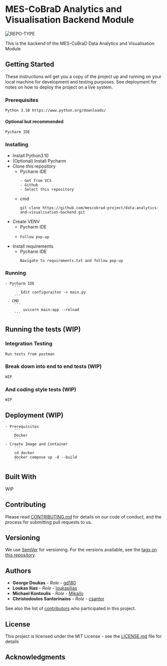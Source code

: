 # MES-CoBraD Analytics and Visualisation Backend Module

![REPO-TYPE](https://img.shields.io/badge/repo--type-backend-critical?style=for-the-badge&logo=github)

This is the backend of the MES-CoBraD Data Analytics and Visualisation Module

## Getting Started

These instructions will get you a copy of the project up and running on your local machine for development and testing purposes. See deployment for notes on how to deploy the project on a live system.

### Prerequisites
```
Python 3.10 https://www.python.org/downloads/
```
#### Optional but recommended
```
Pycharm IDE
```

### Installing

- Install Python3.10
- (Optional) Install Pycharm
- Clone this repository
  - Pycharm IDE 
    ```
    - Get from VCS
    - Github
    - Select this repository
    ```
  - cmd
    ```
    git clone https://github.com/mescobrad-project/data-analytics-and-visualisation-backend.git
    ```
- Create VENV 
    - Pycharm IDE
    -   ```
        Follow pop-up 
        ```
- Install requirements
    - Pycharm IDE
        ```
        Navigate to requirements.txt and follow pop-up 
        ```

### Running 
    - Pycharm IDE
        ```
           Edit configuraiton -> main.py
        ```
     - CMD
        ```
            uvicorn main:app --reload
        ```

## Running the tests (WIP)
### Integration Testing
```
Run tests from postman
```

### Break down into end to end tests (WIP)
```
WIP
```

### And coding style tests (WIP)
```
WIP
```

## Deployment (WIP)
    - Prerequisites
        ```
        Docker
        ```
    - Create Image and Container
        ```
        cd docker
        docker compose up -d --build 
        ```

## Built With
WIP 

[//]: # ()
[//]: # (* [SpringBoot]&#40;http://springboot.io&#41; - The Java framework used)

[//]: # (* [Maven]&#40;https://maven.apache.org/&#41; - Dependency Management)

## Contributing

Please read [CONTRIBUTING.md](CONTRIBUTING.md) for details on our code of conduct, and the process for submitting pull requests to us.

## Versioning

We use [SemVer](http://semver.org/) for versioning. For the versions available, see the [tags on this repository](tags). 

## Authors

* **George Doukas** - *Role* - [gd180](https://github.com/gd180)
* **Loukas Ilias** - *Role* - [loukasilias](https://github.com/loukasilias)
* **Michael Kontoulis** - *Role* - [Mikailo](https://github.com/Mikailo)
* **Christodoulos Santorinaios** - *Role* - [csantor](https://github.com/csantor)

See also the list of [contributors](contributors) who participated in this project.

## License

This project is licensed under the MIT License - see the [LICENSE.md](LICENSE.md) file for details

## Acknowledgments
